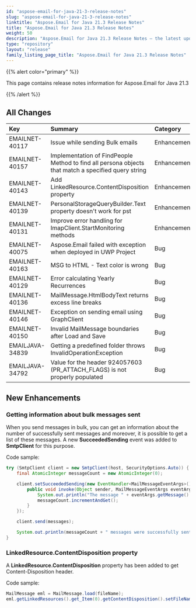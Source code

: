 ```yaml
---
id: "aspose-email-for-java-21-3-release-notes"
slug: "aspose-email-for-java-21-3-release-notes"
linktitle: "Aspose.Email for Java 21.3 Release Notes"
title: "Aspose.Email for Java 21.3 Release Notes"
weight: 50
description: "Aspose.Email for Java 21.3 Release Notes – the latest updates and fixes."
type: "repository"
layout: "release"
family_listing_page_title: "Aspose.Email for Java 21.3 Release Notes"
---
```


{{% alert color="primary" %}} 

This page contains release notes information for Aspose.Email for Java 21.3

{{% /alert %}} 
## **All Changes**

|**Key**|**Summary**|**Category**|
| :- | :- | :- |
|EMAILNET-40117|Issue while sending Bulk emails|Enhancement|
|EMAILNET-40157|Implementation of FindPeople Method to find all persona objects that match a specified query string|Enhancement|
|EMAILNET-40143|Add LinkedResource.ContentDisposition property|Enhancement|
|EMAILNET-40139|PersonalStorageQueryBuilder.Text property doesn't work for pst|Enhancement|
|EMAILNET-40131|Improve error handling for ImapClient.StartMonitoring methods|Enhancement|
|EMAILNET-40075|Aspose.Email failed with exception when deployed in UWP Project|Bug|
|EMAILNET-40163|MSG to HTML - Text color is wrong|Bug|
|EMAILNET-40129|Error calculating Yearly Recurrences|Bug|
|EMAILNET-40136|MailMessage.HtmlBodyText returns excess line breaks|Bug|
|EMAILNET-40146|Exception on sending email using GraphClient|Bug|
|EMAILNET-40150|Invalid MailMessage boundaries after Load and Save|Bug|
|EMAILJAVA-34839|Getting a predefined folder throws InvalidOperationException|Bug|
|EMAILJAVA-34792|Value for the header 924057603 (PR_ATTACH_FLAGS) is not properly populated|Bug|


## **New Enhancements**

### **Getting information about bulk messages sent**
When you send messages in bulk, you can get an information about the number of successfully sent messages and moreover, it is possible to get a list of these messages. 
A new **SucceededSending** event was added to **SmtpClient** for this purpose.

Code sample:
~~~java
try (SmtpClient client = new SmtpClient(host, SecurityOptions.Auto)) {
    final AtomicInteger messageCount = new AtomicInteger(0);

    client.setSucceededSending(new EventHandler<MailMessageEventArgs>() {
        public void invoke(Object sender, MailMessageEventArgs eventArgs) {
            System.out.println("The message " + eventArgs.getMessage().getSubject() + " was successfully sent.");
            messageCount.incrementAndGet();
        }
    });

    client.send(messages);

    System.out.println(messageCount + " messages were successfully sent.");
}
~~~
### **LinkedResource.ContentDisposition property**

A **LinkedResource.ContentDisposition** property has been added to get Content-Disposition header.

Code sample:

~~~java
MailMessage eml = MailMessage.load(fileName);
eml.getLinkedResources().get_Item(0).getContentDisposition().setFileName("changed.png");
~~~